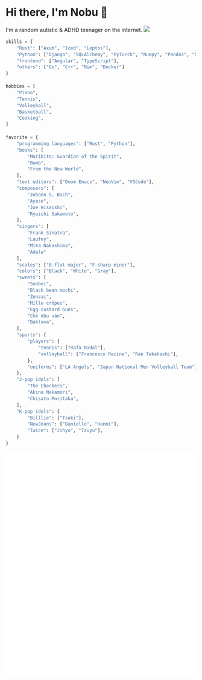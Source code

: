 # Hi there, I'm Nobu 👋

I'm a random autistic & ADHD teenager on the internet. <img src="https://user-images.githubusercontent.com/60306074/160750010-f3fe0b78-0090-4f61-be39-9a9ba9f29b3a.gif" width="45"> 
<be>

<!--
Django 5
Axum
Swift
Erlang
-->

```python
skills = {
    "Rust": ["Axum", "Iced", "Leptos"],
    "Python": ["Django", "SQLAlchemy", "PyTorch", "Numpy", "Pandas", "OpenCV"],
    "frontend": ["Angular", "TypeScript"],
    "others": ["Go", "C++", "Nim", "Docker"]
}

hobbies = [
    "Piano",
    "Tennis",
    "Volleyball",
    "Basketball",
    "Cooking",
]

favorite = {
    "programming languages": ["Rust", "Python"],
    "books": [
        "Moribito: Guardian of the Spirit",
        "Bomb",
        "From the New World",
    ],
    "text editors": ["Doom Emacs", "NeoVim", "VSCode"],
    "composers": [
        "Johann S. Bach",
        "Ayase",
        "Joe Hisaishi",
        "Ryuichi Sakamoto",
    ],
    "singers": [
        "Frank Sinatra",
        "Laufey",
        "Mika Nakashima",
        "Adele"
    ],
    "scales": ["B-flat major", "F-sharp minor"],
    "colors": ["Black", "White", "Gray"],
    "sweets": [
        "Senbei",
        "Black bean mochi",
        "Zenzai",
        "Mille crêpes",
        "Egg custard buns",
        "Chè đậu ván",
        "Baklava",
    ],
    "sports": {
        "players": {
            "tennis": ["Rafa Nadal"],
            "volleyball": ["Francesco Recine", "Ran Takahashi"],
        },
        "uniforms": ["LA Angels", "Japan National Men Volleyball Team"],
    },
    "J-pop idols": [
        "The Checkers",
        "Akina Nakamori",
        "Chisato Moritaka",
    ],
    "K-pop idols": {
        "Billlie": ["Tsuki"],
        "NewJeans": ["Danielle", "Hanni"],
        "Twice": ["Jihyo", "Tzuyu"],
    }
}
```

<div align="center">

<!--
https://github.community/t/support-theme-context-for-images-in-light-vs-dark-mode/147981/84
-->
<a href="https://github.com/bichanna/github-stats#gh-dark-mode-only">
<img src="https://github.com/bichanna/github-stats/blob/master/generated/overview.svg#gh-dark-mode-only" />
<img src="https://github.com/bichanna/github-stats/blob/master/generated/languages.svg#gh-dark-mode-only" />
</a>

</div>



